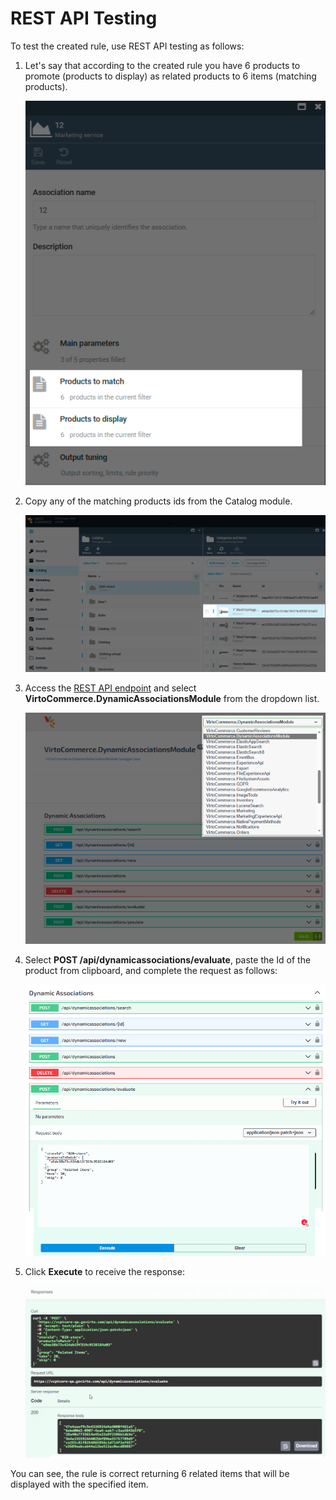 # REST API Testing

To test the created rule, use REST API testing as follows:

1. Let's say that according to the created rule you have 6 products to promote (products to display) as related products to 6 items (matching products).

    ![Number of matching products](media/products-to-match-total.png)

1. Copy any of the matching products ids from the Catalog module.

    ![Matching product id](media/any-matching-product-id.png)

1. Access the [REST API endpoint](https://virtostart-demo-admin.govirto.com/docs/index.html) and select **VirtoCommerce.DynamicAssociationsModule** from the dropdown list.

    ![Dropdown](media/api-testing-1.png)

1. Select **POST /api/dynamicassociations/evaluate**, paste the Id of the product from clipboard, and complete the request as follows:

    ![Request](media/api-testing-2.png)

1. Click **Execute** to receive the response:

    ![Response](media/api-testing-3.png)

You can see, the rule is correct returning 6 related items that will be displayed with the specified item. 